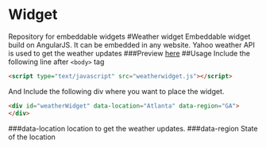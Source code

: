# Widget
Repository for embeddable widgets
#Weather widget
Embeddable widget build on AngularJS. It can be embedded in any website. Yahoo weather API is used to get the weather updates
###Preview <a href="http://rumessh.github.io/src/weather/WeatherWidgetDemo.html">here</a>
##Usage
Include the following line after ```<body>``` tag
```html
<script type="text/javascript" src="weatherwidget.js"></script>
```
And Include the following div where you want to place the widget.
```html
<div id="weatherWidget" data-location="Atlanta" data-region="GA">
</div>
```
###data-location
  location to get the weather updates.
###data-region
  State of the location


